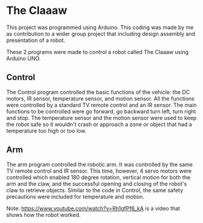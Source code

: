 # The Claaaw

This project was programmed using Arduino. This coding was made by me as contribution to a wider group project that including design assembly and presentation of a robot. 

These 2 programs were made to control a robot called The Claaaw using Arduino UNO.

## Control
The Control program controlled the basic functions of the vehicle: the DC motors, IR sensor, temperature sensor, and motion sensor. All the functions were controlled by a standard  TV remote control and an IR sensor. The main functions to be controlled were go forward, go backward turn left, turn right and stop. The temperature sensor and the motion sensor were used to keep the robot safe so it wouldn't crash or approach a zone or object that had a temperature too high or too low. 

## Arm
The arm program controlled the robotic arm. It was controlled by the same TV remote control and IR sensor. This time, however, 4 servo motors were controlled which enabled 180 degree rotation, vertical motion for both the arm and the claw, and the successful opening and closing of the robot's claw to retrieve objects. Similar to the code in Control, the same safety precautions were included for temperature 
and motion.

Note: https://www.youtube.com/watch?v=Rh1gfPf6_kA is a video that shows how the robot worked.
